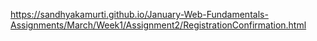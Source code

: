 https://sandhyakamurti.github.io/January-Web-Fundamentals-Assignments/March/Week1/Assignment2/RegistrationConfirmation.html
